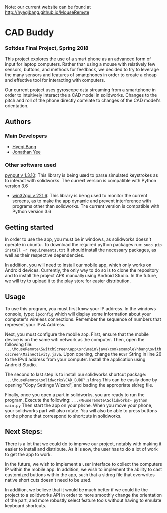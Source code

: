 Note: our current website can be found at http://hyegibang.github.io/MouseRemote

# CAD Buddy
### Softdes Final Project, Spring 2018
This project explores the use of a smart phone as an advanced form of input for laptop computers. Rather than using a mouse with relatively few sensors, buttons, and methods for feedback, we decided to try to leverage the many sensors and features of smartphones in order to create a cheap and effective tool for interacting with computers.

Our current project uses gyroscope data streaming from a smartphone in order to intuitively interact the a CAD model in solidworks. Changes to the pitch and roll of the phone directly correlate to changes of the CAD model's orientation.

## Authors
### Main Developers
* [Hyegi Bang](https://github.com/hyegibang)
* [Jonathan Yee](https://www.github.com/jzerez)
### Other software used
 [pynput v 1.3.10](https://pypi.python.org/pypi/pynput): This library is being used to parse simulated keystrokes as to interact with solidworks. The current version is compatible with Python version 3.6
* [win32gui v 221.6](https://pypi.python.org/pypi/win32gui/221.6): This library is being used to monitor the current screens, as to make the app dynamic and prevent interference with programs other than solidworks. The current version is compatible with Python version 3.6

## Getting started
In order to use the app, you must be in windows, as solidworks doesn't operate in ubuntu. To download the required python packages run:
`sudo pip install -r requirements.txt`
It should install the necessary packages, as well as their respective dependencies.

In addition, you will need to install our mobile app, which only works on Android devices. Currently, the only way to do so is to clone the repository and to install the project APK manually using Android Studio. In the future, we will try to upload it to the play store for easier distribution.

## Usage
To use this program, you must first know your IP address. In the windows console, type:
`ipconfig`
which will display some information about your computer's wireless connections. Remember the sequence of numbers that represent your IPv4 Address.

Next, you must configure the mobile app. First, ensure that the mobile device is on the same wifi network as the computer. Then, open the following file:
`...\MouseRemote\SwitchScreen\app\src\main\java\com\example\hbang\swithcscreen\MainActivity.java`.
 Upon opening, change the `HOST` String in line 26 to the IPv4 address from your computer. Install the application using Android Studio.

The second to last step is to install our solidworks shortcut package:
`...\MouseRemote\solidworks\CAD_BUDDY.sldreg`
This can be easily done by opening "Copy Settings Wizard", and loading the appropriate sldreg file.

Finally, once you open a part in solidworks, you are ready to run the program. Execute the following:
`...\Mouseremote\Solidworks> python main.py`
Then start the app on your phone. When you move your phone, your solidworks part will also rotate. You will also be able to press buttons on the phone that correspond to shortcuts in solidworks.

## Next Steps:
There is a lot that we could do to improve our project, notably with making it easier to install and distribute. As it is now, the user has to do a lot of work to get the app to work.

In the future, we wish to implement a user interface to collect the computers IP within the mobile app. In addition, we wish to implement the ability to cast customized buttons within the app, such that a sldreg file that overwrites native short cuts doesn't need to be used.

In addition, we believe that it would be much better if we could tie the project to a solidworks API in order to more smoothly change the orientation of the part, and more robustly select feature tools without having to emulate keyboard shortcuts. 
